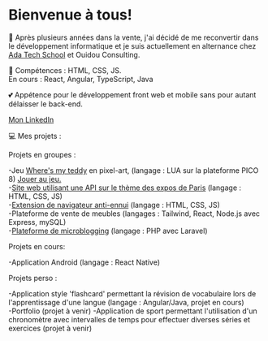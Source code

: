 # Bienvenue à tous!

:seedling: Après plusieurs années dans la vente, j'ai décidé de me reconvertir dans le développement informatique et je suis actuellement en alternance chez [Ada Tech School](https://adatechschool.fr/) et Ouidou Consulting.

:gem: Compétences : HTML, CSS, JS.  
En cours : React, Angular, TypeScript, Java  


:two_hearts: Appétence pour le développement front web et mobile sans pour autant délaisser le back-end.

[Mon LinkedIn](https://www.linkedin.com/in/lydie-chaumet-9a5b61260/)

:computer: Mes projets :  

Projets en groupes :  

-Jeu [Where's my teddy](https://github.com/Lilinnfr/Projet_Pico_8) en pixel-art, (langage : LUA sur la plateforme PICO 8) [Jouer au jeu.](https://www.lexaloffle.com/bbs/?tid=50014)  
-[Site web utilisant une API sur le thème des expos de Paris](https://github.com/Lilinnfr/Projet_Dataviz_ExposParis) (langage : HTML, CSS, JS)   
-[Extension de navigateur anti-ennui](https://github.com/Lilinnfr/Projet_Extension_Navigateur) (langage : HTML, CSS, JS)  
-Plateforme de vente de meubles (langages : Tailwind, React, Node.js avec Express, mySQL)  
-[Plateforme de microblogging](https://github.com/Lilinnfr/Projet_microblogging_Instadagram) (langage : PHP avec Laravel)  

Projets en cours:   
 
-Application Android (langage : React Native)

Projets perso :  

-Application style 'flashcard' permettant la révision de vocabulaire lors de l'apprentissage d'une langue (langage : Angular/Java, projet en cours)  
-Portfolio (projet à venir)
-Application de sport permettant l'utilisation d'un chronomètre avec intervalles de temps pour effectuer diverses séries et exercices (projet à venir)  

